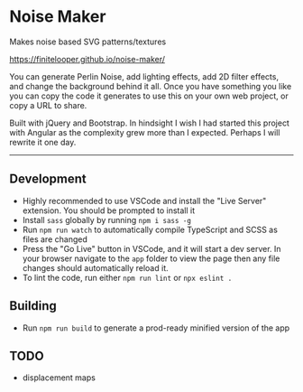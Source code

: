 # Noise Maker

Makes noise based SVG patterns/textures

https://finitelooper.github.io/noise-maker/

You can generate Perlin Noise, add lighting effects, add 2D filter effects, and change the background behind it all.
Once you have something you like you can copy the code it generates to use this on your own web project, or copy a URL to share.

Built with jQuery and Bootstrap. In hindsight I wish I had started this project with Angular as the complexity grew more than I expected. Perhaps I will rewrite it one day.

---

## Development

- Highly recommended to use VSCode and install the "Live Server" extension. You should be prompted to install it
- Install `sass` globally by running `npm i sass -g`
- Run `npm run watch` to automatically compile TypeScript and SCSS as files are changed
- Press the "Go Live" button in VSCode, and it will start a dev server. In your browser navigate to the `app` folder to view the page then any file changes should automatically reload it.
- To lint the code, run either `npm run lint` or `npx eslint .`

## Building

- Run `npm run build` to generate a prod-ready minified version of the app

## TODO

- displacement maps

